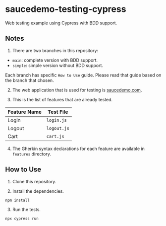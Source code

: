 # saucedemo-testing-cypress

Web testing example using Cypress with BDD support.

## Notes

1. There are two branches in this repository:

- `main`: complete version with BDD support.
- `simple`: simple version without BDD support.

Each branch has specific `How to Use` guide. Please read that guide based on the branch that chosen.

2. The web application that is used for testing is [saucedemo.com](https://saucedemo.com/).

3. This is the list of features that are already tested.

| **Feature Name** | **Test File** |
| ---------------- | ------------- |
| Login            | `login.js`    |
| Logout           | `logout.js`   |
| Cart             | `cart.js`     |

4. The Gherkin syntax declarations for each feature are available in `features` directory.

## How to Use

1. Clone this repository.

2. Install the dependencies.

```sh
npm install
```

3. Run the tests.

```sh
npx cypress run
```
